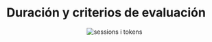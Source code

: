 # Duración y criterios de evaluación

<div style="text-align: center;"><img src="../../img/ud12/sesiontoken2.png" alt="sessions i tokens" style="max-width: 70%;" /></div>

 	

 	
